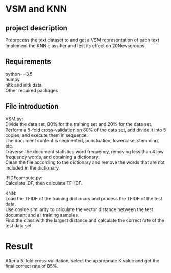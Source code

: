 VSM and KNN
===========
project description
--------------------
Preprocess the text dataset to and get a VSM representation of each text<br>
Implement the KNN classifier and test its effect on 20Newsgroups.

Requirements
---------------

python==3.5<br>
numpy<br>
nltk and nltk data<br>
Other required packages

File introduction
-------------------
VSM.py:<br>
Divide the data set, 80% for the training set and 20% for the data set. <br>
Perform a 5-fold cross-validation on 80% of the data set, and divide it into 5 copies, and execute them in sequence.<br>
The document content is segmented, punctuation, lowercase, stemming, etc.<br>
Traverse the document statistics word frequency, removing less than 4 low frequency words, and obtaining a dictionary.<br>
Clean the file according to the dictionary and remove the words that are not included in the dictionary.<br>

IFIDFcompute.py:<br>
Calculate IDF, then calculate TF-IDF.<br>

KNN:<br>
Load the TFIDF of the training dictionary and process the TFIDF of the test data.<br>
Use cosine similarity to calculate the vector distance between the test document and all training samples.<br>
Find the class with the largest distance and calculate the correct rate of the test data set.<br>

Result
======
After a 5-fold cross-validation, select the appropriate K value and get the final correct rate of 85%.
